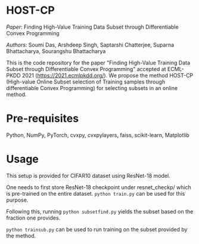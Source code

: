 # HOST-CP

*Paper*: Finding High-Value Training Data Subset through Differentiable Convex Programming

*Authors*: Soumi Das, Arshdeep Singh, Saptarshi Chatterjee, Suparna Bhattacharya, Sourangshu Bhattacharya

This is the code repository for the paper "Finding High-Value Training Data Subset through Differentiable Convex Programming" accepted at ECML-PKDD 2021 (https://2021.ecmlpkdd.org/). We propose the method HOST-CP (High-value Online Subset selection of Training samples through differentiable Convex Programming) for selecting subsets in an online method.

# Pre-requisites

Python, NumPy, PyTorch, cvxpy, cvxpylayers, faiss, scikit-learn, Matplotlib

# Usage
This setup is provided for CIFAR10 dataset using ResNet-18 model. 

One needs to first store ResNet-18 checkpoint under resnet_checkp/ which is pre-trained on the entire dataset. ```python train.py``` can be used for this purpose.

Following this, running ```python subsetfind.py``` yields the subset based on the fraction one provides.

```python trainsub.py``` can be used to run training on the subset provided by the method.
